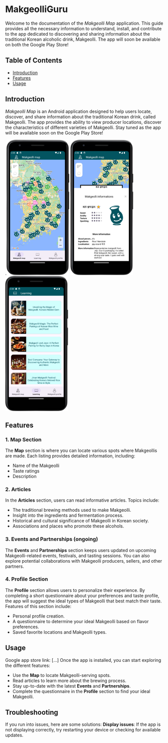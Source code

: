 
# MakgeolliGuru

Welcome to the documentation of the *Makgeolli Map* application. This guide provides all the necessary information to understand, install, and contribute to the app dedicated to discovering and sharing information about the traditional Korean alcoholic drink, Makgeolli. The app will soon be available on both the Google Play Store!

## Table of Contents

- [Introduction](docs/introduction.md)
- [Features](docs/features.md)
- [Usage](docs/usage.md)

## Introduction

*Makgeolli Map* is an Android application designed to help users locate, discover, and share information about the traditional Korean drink, called Makgeolli. The app provides the ability to view producer locations, discover the characteristics of different varieties of Makgeolli. Stay tuned as the app will be available soon on the Google Play Store!

.<img src="https://github.com/Jujulis18/MakgeolliGuruApp/blob/readmebranch/images/Screenshot_20250219_153559.png" width="200"/>
<img src="https://github.com/Jujulis18/MakgeolliGuruApp/blob/readmebranch/images/Screenshot_20250219_153641.png" width="200"/>
<img src="https://github.com/Jujulis18/MakgeolliGuruApp/blob/readmebranch/images/Screenshot_20250219_153521.png" width="200"/>


## Features

### 1. **Map Section**
The **Map** section is where you can locate various spots where Makgeollis are made. Each listing provides detailed information, including:

- Name of the Makgeolli
- Taste ratings
- Description

### 2. **Articles**
In the **Articles** section, users can read informative articles. Topics include:

- The traditional brewing methods used to make Makgeolli.
- Insight into the ingredients and fermentation process.
- Historical and cultural significance of Makgeolli in Korean society.
- Associations and places who promote these alcohols. 

### 3. **Events and Partnerships** (ongoing)
The **Events** and **Partnerships** section keeps users updated on upcoming Makgeolli-related events, festivals, and tasting sessions. You can also explore potential collaborations with Makgeolli producers, sellers, and other partners.

### 4. **Profile Section**
The **Profile** section allows users to personalize their experience. By completing a short questionnaire about your preferences and taste profile, the app will suggest the ideal types of Makgeolli that best match their taste. Features of this section include:

- Personal profile creation.
- A questionnaire to determine your ideal Makgeolli based on flavor preferences.
- Saved favorite locations and Makgeolli types.


## Usage
Google app store link: [...]
Once the app is installed, you can start exploring the different features:

- Use the **Map** to locate Makgeolli-serving spots.
- Read articles to learn more about the brewing process.
- Stay up-to-date with the latest **Events** and **Partnerships**.
- Complete the questionnaire in the **Profile** section to find your ideal Makgeolli.

## Troubleshooting

If you run into issues, here are some solutions:
**Display issues**: If the app is not displaying correctly, try restarting your device or checking for available updates.
